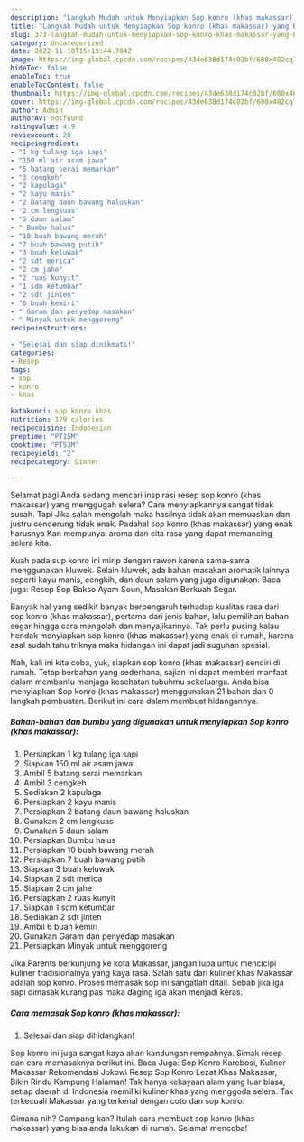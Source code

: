 ```yaml
---
description: "Langkah Mudah untuk Menyiapkan Sop konro (khas makassar) yang Bikin Ngiler"
title: "Langkah Mudah untuk Menyiapkan Sop konro (khas makassar) yang Bikin Ngiler"
slug: 373-langkah-mudah-untuk-menyiapkan-sop-konro-khas-makassar-yang-bikin-ngiler
category: Uncategorized
date: 2022-11-18T15:13:44.704Z
image: https://img-global.cpcdn.com/recipes/43de638d174c02bf/680x482cq70/sop-konro-khas-makassar-foto-resep-utama.jpg
hideToc: false
enableToc: true
enableTocContent: false
thumbnail: https://img-global.cpcdn.com/recipes/43de638d174c02bf/680x482cq70/sop-konro-khas-makassar-foto-resep-utama.jpg
cover: https://img-global.cpcdn.com/recipes/43de638d174c02bf/680x482cq70/sop-konro-khas-makassar-foto-resep-utama.jpg
author: Admin
authorAv: notfound
ratingvalue: 4.9
reviewcount: 20
recipeingredient:
- "1 kg tulang iga sapi"
- "150 ml air asam jawa"
- "5 batang serai memarkan"
- "3 cengkeh"
- "2 kapulaga"
- "2 kayu manis"
- "2 batang daun bawang haluskan"
- "2 cm lengkuas"
- "5 daun salam"
- " Bumbu halus"
- "10 buah bawang merah"
- "7 buah bawang putih"
- "3 buah keluwak"
- "2 sdt merica"
- "2 cm jahe"
- "2 ruas kunyit"
- "1 sdm ketumbar"
- "2 sdt jinten"
- "6 buah kemiri"
- " Garam dan penyedap masakan"
- " Minyak untuk menggoreng"
recipeinstructions:

- "Selesai dan siap dinikmati!"
categories:
- Resep
tags:
- sop
- konro
- khas

katakunci: sop konro khas 
nutrition: 179 calories
recipecuisine: Indonesian
preptime: "PT15M"
cooktime: "PT53M"
recipeyield: "2"
recipecategory: Dinner

---
```



Selamat pagi Anda sedang mencari inspirasi resep sop konro (khas makassar) yang menggugah selera? Cara menyiapkannya sangat tidak susah. Tapi Jika salah mengolah maka hasilnya tidak akan memuaskan dan justru cenderung tidak enak. Padahal sop konro (khas makassar) yang enak harusnya Kan mempunyai aroma dan cita rasa yang dapat memancing selera kita.


Kuah pada sup konro ini mirip dengan rawon karena sama-sama menggunakan kluwek. Selain kluwek, ada bahan masakan aromatik lainnya seperti kayu manis, cengkih, dan daun salam yang juga digunakan. Baca juga: Resep Sop Bakso Ayam Soun, Masakan Berkuah Segar.

Banyak hal yang sedikit banyak berpengaruh terhadap kualitas rasa dari sop konro (khas makassar), pertama dari jenis bahan, lalu pemilihan bahan segar hingga cara mengolah dan menyajikannya. Tak perlu pusing kalau hendak menyiapkan sop konro (khas makassar) yang enak di rumah, karena asal sudah tahu triknya maka hidangan ini dapat jadi suguhan spesial.


Nah, kali ini kita coba, yuk, siapkan sop konro (khas makassar) sendiri di rumah. Tetap berbahan yang sederhana, sajian ini dapat memberi manfaat dalam membantu menjaga kesehatan tubuhmu sekeluarga. Anda bisa menyiapkan Sop konro (khas makassar) menggunakan 21 bahan dan 0 langkah pembuatan. Berikut ini cara dalam membuat hidangannya.

<!--inarticleads1-->

##### Bahan-bahan dan bumbu yang digunakan untuk menyiapkan Sop konro (khas makassar):

1. Persiapkan 1 kg tulang iga sapi
1. Siapkan 150 ml air asam jawa
1. Ambil 5 batang serai memarkan
1. Ambil 3 cengkeh
1. Sediakan 2 kapulaga
1. Persiapkan 2 kayu manis
1. Persiapkan 2 batang daun bawang haluskan
1. Gunakan 2 cm lengkuas
1. Gunakan 5 daun salam
1. Persiapkan  Bumbu halus
1. Persiapkan 10 buah bawang merah
1. Persiapkan 7 buah bawang putih
1. Siapkan 3 buah keluwak
1. Siapkan 2 sdt merica
1. Siapkan 2 cm jahe
1. Persiapkan 2 ruas kunyit
1. Siapkan 1 sdm ketumbar
1. Sediakan 2 sdt jinten
1. Ambil 6 buah kemiri
1. Gunakan  Garam dan penyedap masakan
1. Persiapkan  Minyak untuk menggoreng


Jika Parents berkunjung ke kota Makassar, jangan lupa untuk mencicipi kuliner tradisionalnya yang kaya rasa. Salah satu dari kuliner khas Makassar adalah sop konro. Proses memasak sop ini sangatlah ditail. Sebab jika iga sapi dimasak kurang pas maka daging iga akan menjadi keras. 

<!--inarticleads2-->

##### Cara memasak Sop konro (khas makassar):


1. Selesai dan siap dihidangkan!

Sop konro ini juga sangat kaya akan kandungan rempahnya. Simak resep dan cara memasaknya berikut ini. Baca Juga: Sop Konro Karebosi, Kuliner Makassar Rekomendasi Jokowi Resep Sop Konro Lezat Khas Makassar, Bikin Rindu Kampung Halaman! Tak hanya kekayaan alam yang luar biasa, setiap daerah di Indonesia memiliki kuliner khas yang menggoda selera. Tak terkecuali Makassar yang terkenal dengan coto dan sop konro. 

Gimana nih? Gampang kan? Itulah cara membuat sop konro (khas makassar) yang bisa anda lakukan di rumah. Selamat mencoba!
